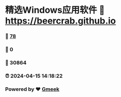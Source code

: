 # 精选Windows应用软件 :link: https://beercrab.github.io 
### :page_facing_up: [78](https://beercrab.github.io/tag.html) 
### :speech_balloon: 0 
### :hibiscus: 30864 
### :alarm_clock: 2024-04-15 14:18:22 
### Powered by :heart: [Gmeek](https://github.com/Meekdai/Gmeek)
